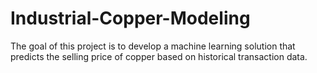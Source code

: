 # Industrial-Copper-Modeling
The goal of this project is to develop a machine learning solution that predicts the selling price of copper based on historical transaction data.
